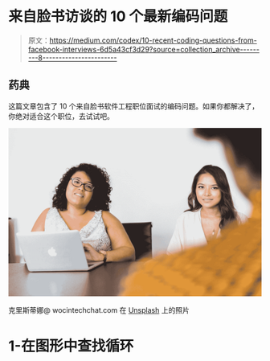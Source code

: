 # 来自脸书访谈的 10 个最新编码问题

> 原文：<https://medium.com/codex/10-recent-coding-questions-from-facebook-interviews-6d5a43cf3d29?source=collection_archive---------8----------------------->

## 药典

这篇文章包含了 10 个来自脸书软件工程职位面试的编码问题。如果你都解决了，你绝对适合这个职位，去试试吧。

![](img/ea5bcbef0cae15d1352b9efb3aa85a14.png)

克里斯蒂娜@ wocintechchat.com 在 [Unsplash](https://unsplash.com?utm_source=medium&utm_medium=referral) 上的照片

# 1-在图形中查找循环